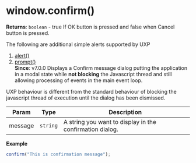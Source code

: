 
<a name="confirm" id="confirm"></a>

# window.confirm()
**Returns**: `boolean` - true If OK button is pressed and false when Cancel button is pressed.

The following are additional simple alerts supported by UXP
1. [alert()](./alert.md)
2. [prompt()](./prompt.md)  
**Since**: v7.0.0
Displays a Confirm message dialog putting the application in a modal state while <b>not blocking</b> the Javascript thread and still allowing processing of events in the main event loop.

<InlineAlert variant="info" slots="text"/>

UXP behaviour is different from the standard behaviour of blocking the javascript thread of execution until the dialog has been dismissed.  

| Param | Type | Description |
| --- | --- | --- |
| message | `string` | A string you want to display in the confirmation dialog. |

**Example**  
```js
confirm("This is confirmation message");
```

